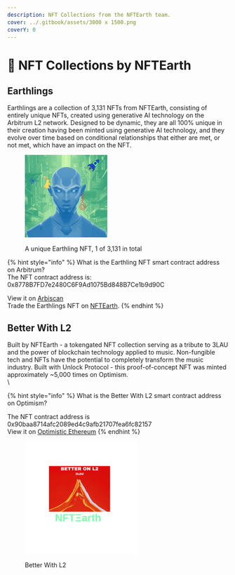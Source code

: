 ```yaml
---
description: NFT Collections from the NFTEarth team.
cover: ../.gitbook/assets/3000 x 1500.png
coverY: 0
---
```


# 🎨 NFT Collections by NFTEarth

## Earthlings

Earthlings are a collection of 3,131 NFTs from NFTEarth, consisting of entirely unique NFTs, created using generative AI technology on the Arbitrum L2 network. Designed to be dynamic, they are all 100% unique in their creation having been minted using generative AI technology, and they evolve over time based on conditional relationships that either are met, or not met, which have an impact on the NFT.

<figure><img src="../.gitbook/assets/15.png" alt="Earthling NFT" width="188"><figcaption><p>A unique Earthling NFT, 1 of 3,131 in total</p></figcaption></figure>

{% hint style="info" %}
What is the Earthling NFT smart contract address on Arbitrum? \
The NFT contract address is: 0x8778B7FD7e2480C6F9Ad1075Bd848B7Ce1b9d90C

View it on [Arbiscan](https://arbiscan.io/address/0x8778b7fd7e2480c6f9ad1075bd848b7ce1b9d90c)\
Trade the Earthlings NFT on [NFTEarth](https://nftearth.exchange/arbitrum/collection/0x8778b7fd7e2480c6f9ad1075bd848b7ce1b9d90c).
{% endhint %}

## Better With L2

Built by NFTEarth - a tokengated NFT collection serving as a tribute to 3LAU and the power of blockchain technology applied to music. Non-fungible tech and NFTs have the potential to completely transform the music industry. Built with Unlock Protocol - this proof-of-concept NFT was minted approximately \~5,000 times on Optimism. \
\


{% hint style="info" %}
What is the Better With L2 smart contract address on Optimism?

The NFT contract address is 0x90baa8714afc2089ed4c9afb21707fea6fc82157\
View it on [Optimistic Ethereum](broken-reference)
{% endhint %}

<figure><img src="../.gitbook/assets/BWL2.png" alt="" width="256"><figcaption><p>Better With L2</p></figcaption></figure>
